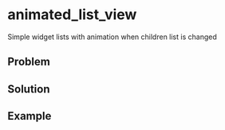 # animated_list_view

Simple widget lists with animation when children list is changed

## Problem

## Solution

## Example
